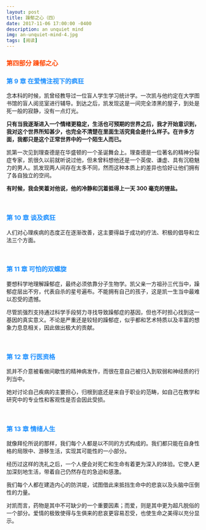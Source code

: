 ```yaml
---
layout: post
title: 躁郁之心（四）
date: 2017-11-06 17:00:00 -0400
description: an unquiet mind
img: an-unquiet-mind-4.jpg
tags: [阅读]
---
```



### <span style="color:OrangeRed">第四部分 躁郁之心</span>

### <span style="color:DodgerBlue">第 9 章 在爱情注视下的疯狂</span>

念本科的时候，凯曾经教导过一位盲人学生学习统计学。一次凯与他约定在大学图书馆的盲人阅览室进行辅导。到达之后，凯发现这是一间完全漆黑的屋子，到处是死一般的寂静，没有一点灯光。

**只有当我逐渐进入一个情绪更稳定，生活也可预期的世界之后，我才开始意识到，我对这个世界所知甚少，也完全不清楚在里面生活究竟会是什么样子。在许多方面，我都只是这个正常世界中的一个陌生人而已。**

凯第一次见到理查德是在华盛顿的一个圣诞舞会上。理查德是一位著名的精神分裂症专家，凯很久以前就听说过他，但未曾料想他还是一个英俊、谦虚、具有沉稳魅力的男人。凯发现两人间存在太多不同，然而这种本质上的差异也恰好让他们拥有了各自独立的空间。

**有时候，我会笑着对他说，他的冷静和沉着抵得上一天 300 毫克的锂盐。**




<br>

### <span style="color:DodgerBlue">第 10 章 谈及疯狂</span>

人们对心理疾病的态度正在逐渐改善，这主要得益于成功的疗法、积极的倡导和立法三个方面。



<br>

### <span style="color:DodgerBlue">第 11 章 可怕的双螺旋</span>

要想科学地理解躁郁症，最终必须依靠分子生物学。凯父亲一方祖孙三代当中，躁郁症层出不穷，代表自杀的星号遍布。不能拥有自己的孩子，这是凯一生当中最难以忍受的遗憾。

尽管凯强烈支持通过科学手段努力寻找导致躁郁症的基因，但也不时担心找到这一基因的真实意义。不论是严重还是较轻的躁郁症，似乎都和艺术特质以及丰富的想象力息息相关，因此做出极大的贡献。




<br>

### <span style="color:DodgerBlue">第 12 章 行医资格</span>

凯并不介意被看做间歇性的精神病发作，而很在意自己被归入到软弱和神经质的行列当中。

她对讨论自己疾病的主要担心，归根到底还是来自于职业的范畴，如自己在教学和研究中的专业性和客观性是否会因此受损。



<br>

### <span style="color:DodgerBlue">第 13 章 情绪人生</span>

就像拜伦所说的那样，我们每个人都是以不同的方式构成的。我们都只能在自身性格的局限中、游移生活，实现其可能性的一小部分。

经历过这样的洗礼之后，一个人便会对死亡和生命有着更为深入的体验。它使人更加深刻地生活，带着自己仍然存在的急迫和感激。

我们每个人都在建造内心的防洪堤，试图借此来抵挡生命中的悲哀以及头脑中压倒性的力量。

对凯而言，药物是其中不可缺少的一个重要因素；而爱，则是其中更为超凡脱俗的一个部分。爱情的极致使得与生俱来的悲哀更容易忍受，也使生命之美得以充分显示。


